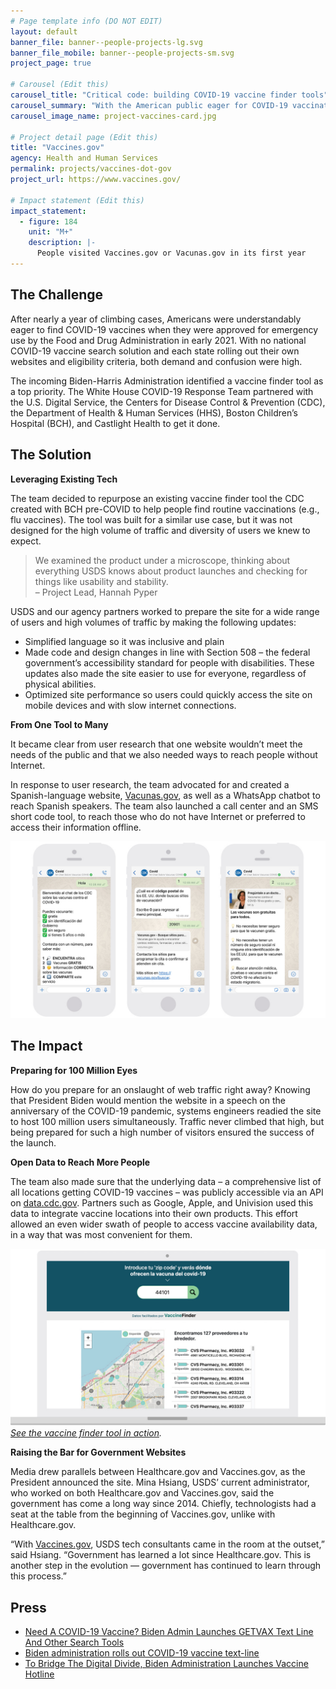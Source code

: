 ```yaml
---
# Page template info (DO NOT EDIT)
layout: default
banner_file: banner--people-projects-lg.svg
banner_file_mobile: banner--people-projects-sm.svg
project_page: true

# Carousel (Edit this)
carousel_title: "Critical code: building COVID-19 vaccine finder tools"
carousel_summary: "With the American public eager for COVID-19 vaccinations, The White House partnered with the U.S. Digital Service, the Centers for Disease Control & Prevention, the Department of Health & Human Services, and Boston Children’s Hospital to launch a fleet of tools connecting people to life-saving vaccines."
carousel_image_name: project-vaccines-card.jpg

# Project detail page (Edit this)
title: "Vaccines.gov"
agency: Health and Human Services
permalink: projects/vaccines-dot-gov
project_url: https://www.vaccines.gov/

# Impact statement (Edit this)
impact_statement:
  - figure: 184
    unit: "M+"
    description: |-
      People visited Vaccines.gov or Vacunas.gov in its first year
---
```


## The Challenge

After nearly a year of climbing cases, Americans were understandably eager to find COVID-19 vaccines when they were approved for emergency use by the Food and Drug Administration in early 2021. With no national COVID-19 vaccine search solution and each state rolling out their own websites and eligibility criteria, both demand and confusion were high.

The incoming Biden-Harris Administration identified a vaccine finder tool as a top priority. The White House COVID-19 Response Team partnered with the U.S. Digital Service, the Centers for Disease Control & Prevention (CDC), the Department of Health & Human Services (HHS), Boston Children’s Hospital (BCH), and Castlight Health to get it done.

## The Solution
**Leveraging Existing Tech**

The team decided to repurpose an existing vaccine finder tool the CDC created with BCH pre-COVID to help people find routine vaccinations (e.g., flu vaccines). The tool was built for a similar use case, but it was not designed for the high volume of traffic and diversity of users we knew to expect. 

<blockquote class="pullquote" markdown="1">
We examined the product under a microscope, thinking about everything USDS knows about product launches and checking for things like usability and stability.
 <footer>– Project Lead, Hannah Pyper</footer>
</blockquote>

USDS and our agency partners worked to prepare the site for a wide range of users and high volumes of traffic by making the following updates:
- Simplified language so it was inclusive and plain
- Made code and design changes in line with Section 508 – the federal government’s accessibility standard for people with disabilities. These updates also made the site easier to use for everyone, regardless of physical abilities.
- Optimized site performance so users could quickly access the site on mobile devices and with slow internet connections.

**From One Tool to Many**

It became clear from user research that one website wouldn’t meet the needs of the public and that we also needed ways to reach people without Internet.

In response to user research, the team advocated for and created a Spanish-language website, [Vacunas.gov](https://www.vacunas.gov/), as well as a WhatsApp chatbot to reach Spanish speakers. The team also launched a call center and an SMS short code tool, to reach those who do not have Internet or preferred to access their information offline.  


![](../images/project-vaccines-chatbot-screenshot.jpg)

## The Impact
**Preparing for 100 Million Eyes**

How do you prepare for an onslaught of web traffic right away? Knowing that President Biden would mention the website in a speech on the anniversary of the COVID-19 pandemic, systems engineers readied the site to host 100 million users simultaneously. Traffic never climbed that high, but being prepared for such a high number of visitors ensured the success of the launch. 

**Open Data to Reach More People**

The team also made sure that the underlying data – a comprehensive list of all locations getting COVID-19 vaccines – was publicly accessible via an API on [data.cdc.gov](https://data.cdc.gov/browse?category=Vaccinations). Partners such as Google, Apple, and Univision used this data to integrate vaccine locations into their own products. This effort allowed an even wider swath of people to access vaccine availability data, in a way that was most convenient for them.


![](../images/project-vaccines-univision-vaccine-finder-tool.jpg)
*[See the vaccine finder tool in action](https://www.univision.com/noticias/salud/donde-hay-vacunas-contra-el-covid-19-disponibles-en-mi-zona).*

**Raising the Bar for Government Websites**

Media drew parallels between Healthcare.gov and Vaccines.gov, as the President announced the site. Mina Hsiang, USDS’ current administrator, who worked on both Healthcare.gov and Vaccines.gov, said the government has come a long way since 2014. Chiefly, technologists had a seat at the table from the beginning of Vaccines.gov, unlike with Healthcare.gov.

“With [Vaccines.gov](https://www.vaccines.gov/), USDS tech consultants came in the room at the outset,” said Hsiang. “Government has learned a lot since Healthcare.gov. This is another step in the evolution &mdash; government has continued to learn through this process.”

## Press

- [Need A COVID-19 Vaccine? Biden Admin Launches GETVAX Text Line And Other Search Tools](https://www.npr.org/2021/04/30/992591012/need-a-covid-19-vaccine-biden-admin-launches-getvax-textline-and-other-search-to)
- [Biden administration rolls out COVID-19 vaccine text-line](https://www.healthcareitnews.com/news/biden-administration-rolls-out-covid-19-vaccine-textline)
- [To Bridge The Digital Divide, Biden Administration Launches Vaccine Hotline](https://www.npr.org/2021/05/09/994885742/to-bridge-the-digital-divide-biden-administration-launches-vaccine-hotline)
